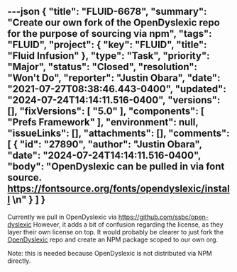 ---json
{
  "title": "FLUID-6678",
  "summary": "Create our own fork of the OpenDyslexic repo for the purpose of sourcing via npm",
  "tags": "FLUID",
  "project": {
    "key": "FLUID",
    "title": "Fluid Infusion"
  },
  "type": "Task",
  "priority": "Major",
  "status": "Closed",
  "resolution": "Won't Do",
  "reporter": "Justin Obara",
  "date": "2021-07-27T08:38:46.443-0400",
  "updated": "2024-07-24T14:14:11.516-0400",
  "versions": [],
  "fixVersions": [
    "5.0"
  ],
  "components": [
    "Prefs Framework"
  ],
  "environment": null,
  "issueLinks": [],
  "attachments": [],
  "comments": [
    {
      "id": "27890",
      "author": "Justin Obara",
      "date": "2024-07-24T14:14:11.516-0400",
      "body": "OpenDyslexic can be pulled in via font source. <https://fontsource.org/fonts/opendyslexic/install>&#x20;\n"
    }
  ]
}
---
Currently we pull in OpenDyslexic via <https://github.com/ssbc/open-dyslexic> However, it adds a bit of confusion regarding the license, as they layer their own license on top. It would probably be clearer to just fork the [OpenDyslexic](https://github.com/antijingoist/opendyslexic) repo and create an NPM package scoped to our own org.

Note: this is needed because OpenDyslexic is not distributed via NPM directly.

        